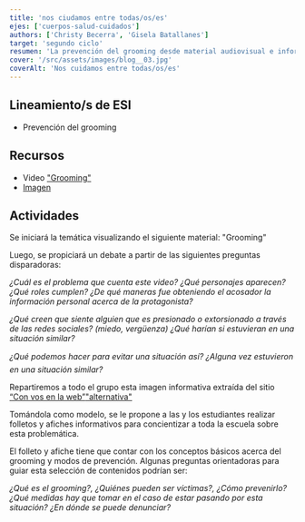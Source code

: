 ```yaml
---
title: 'nos ciudamos entre todas/os/es'
ejes: ['cuerpos-salud-cuidados']
authors: ['Christy Becerra', 'Gisela Batallanes']
target: 'segundo ciclo'
resumen: 'La prevención del grooming desde material audiovisual e informativo, instancias de debate y creación de folletos y afiches para concienciar sobre esta problemática y sus medidas preventivas.'
cover: '/src/assets/images/blog__03.jpg'
coverAlt: 'Nos cuidamos entre todas/os/es'
---
```


## Lineamiento/s de ESI

- Prevención del grooming

## Recursos

- Video ["Grooming"](https://www.youtube.com/watch?v=2P53gN3onvw&feature=emb_title)
- [Imagen](/src/assets/images/planifications/nos-cuidamos-entre-todes-01.jpg)

## Actividades

Se iniciará la temática visualizando el siguiente material: "Grooming"

Luego, se propiciará un debate a partir de las siguientes preguntas disparadoras:

*¿Cuál es el problema que cuenta este video? ¿Qué personajes aparecen? ¿Qué roles cumplen? ¿De qué maneras fue obteniendo el acosador la información personal acerca de la protagonista?*

*¿Qué creen que siente alguien que es presionado o extorsionado a través de las redes sociales? (miedo, vergüenza) ¿Qué harían si estuvieran en una situación similar?*

*¿Qué podemos hacer para evitar una situación así? ¿Alguna vez estuvieron en una situación similar?*

Repartiremos a todo el grupo esta imagen informativa extraída del sitio [“Con vos en la web”](https://www.argentina.gob.ar/justicia/convosenlaweb)["alternativa"](https://institutoninezyadolescenciacam.blogspot.com/2015/05/que-hacer-en-caso-de-grooming.html)

Tomándola como modelo, se le propone a las y los estudiantes realizar folletos y afiches informativos para concientizar a toda la escuela sobre esta problemática.

El folleto y afiche tiene que contar con los conceptos básicos acerca del grooming y modos de prevención. Algunas preguntas orientadoras para guiar esta selección de contenidos podrían ser:

*¿Qué es el grooming?, ¿Quiénes pueden ser víctimas?, ¿Cómo prevenirlo? ¿Qué medidas hay que tomar en el caso de estar pasando por esta situación? ¿En dónde se puede denunciar?*
